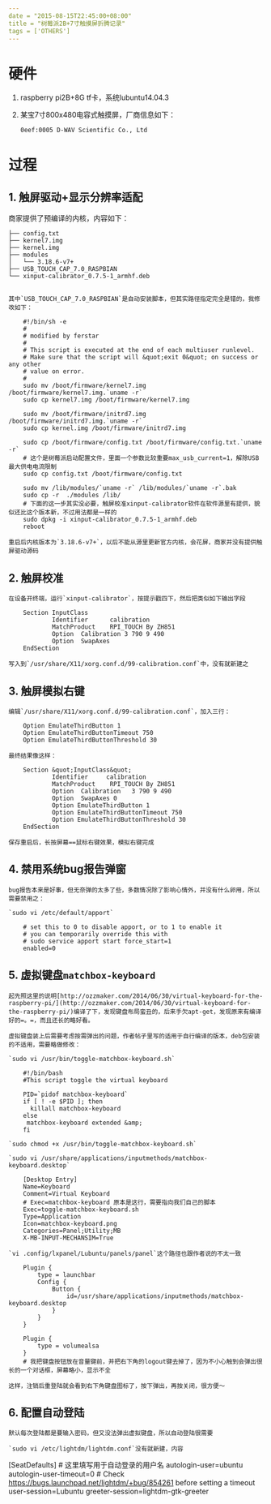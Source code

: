```yaml
---
date = "2015-08-15T22:45:00+08:00"
title = "树莓派2B+7寸触摸屏折腾记录"
tags = ['OTHERS']
---
```


# 硬件

1.  raspberry pi2B+8G tf卡，系统lubuntu14.04.3
2.  某宝7寸800x480电容式触摸屏，厂商信息如下：

    `0eef:0005 D-WAV Scientific Co., Ltd`

# 过程

## 1. 触屏驱动+显示分辨率适配

<!--more-->

商家提供了预编译的内核，内容如下：

    ├── config.txt
    ├── kernel7.img
    ├── kernel.img
    ├── modules
    │   └── 3.18.6-v7+
    ├── USB_TOUCH_CAP_7.0_RASPBIAN
    └── xinput-calibrator_0.7.5-1_armhf.deb


    其中`USB_TOUCH_CAP_7.0_RASPBIAN`是自动安装脚本，但其实路径指定完全是错的，我修改如下：
```
    #!/bin/sh -e
    #
    # modified by ferstar
    #
    # This script is executed at the end of each multiuser runlevel.
    # Make sure that the script will &quot;exit 0&quot; on success or any other
    # value on error.
    #
    sudo mv /boot/firmware/kernel7.img /boot/firmware/kernel7.img.`uname -r`
    sudo cp kernel7.img /boot/firmware/kernel7.img

    sudo mv /boot/firmware/initrd7.img /boot/firmware/initrd7.img.`uname -r`
    sudo cp kernel.img /boot/firmware/initrd7.img

    sudo cp /boot/firmware/config.txt /boot/firmware/config.txt.`uname -r`
    # 这个是树莓派启动配置文件，里面一个参数比较重要max_usb_current=1，解除USB最大供电电流限制
    sudo cp config.txt /boot/firmware/config.txt

    sudo mv /lib/modules/`uname -r` /lib/modules/`uname -r`.bak
    sudo cp -r  ./modules /lib/
    # 下面的这一步其实没必要，触屏校准xinput-calibrator软件在软件源里有提供，貌似还比这个版本新，不过用法都是一样的
    sudo dpkg -i xinput-calibrator_0.7.5-1_armhf.deb
    reboot
```
    重启后内核版本为`3.18.6-v7+`，以后不能从源里更新官方内核，会花屏，商家并没有提供触屏驱动源码

## 2. 触屏校准

    在设备开终端，运行`xinput-calibrator`，按提示戳四下，然后把类似如下输出字段
```
    Section InputClass
            Identifier      calibration
            MatchProduct    RPI_TOUCH By ZH851
            Option  Calibration 3 790 9 490
            Option  SwapAxes
    EndSection
```

    写入到`/usr/share/X11/xorg.conf.d/99-calibration.conf`中，没有就新建之

## 3. 触屏模拟右键

    编辑`/usr/share/X11/xorg.conf.d/99-calibration.conf`，加入三行：
```
    Option EmulateThirdButton 1
    Option EmulateThirdButtonTimeout 750
    Option EmulateThirdButtonThreshold 30
```

    最终结果像这样：
```
    Section &quot;InputClass&quot;
            Identifier     calibration
            MatchProduct    RPI_TOUCH By ZH851
            Option  Calibration   3 790 9 490
            Option  SwapAxes 0
            Option EmulateThirdButton 1
            Option EmulateThirdButtonTimeout 750
            Option EmulateThirdButtonThreshold 30
    EndSection
```

    保存重启后，长按屏幕==鼠标右键效果，模拟右键完成

## 4. 禁用系统bug报告弹窗

    bug报告本来是好事，但无奈弹的太多了些，多数情况除了影响心情外，并没有什么卵用，所以需要禁用之：

    `sudo vi /etc/default/apport`
```
    # set this to 0 to disable apport, or to 1 to enable it
    # you can temporarily override this with
    # sudo service apport start force_start=1
    enabled=0
```

## 5. 虚拟键盘`matchbox-keyboard`

    起先照这里的说明[http://ozzmaker.com/2014/06/30/virtual-keyboard-for-the-raspberry-pi/](http://ozzmaker.com/2014/06/30/virtual-keyboard-for-the-raspberry-pi/)编译了下，发现键盘布局蛮丑的，后来手欠apt-get，发现原来有编译好的=。=，而且还长的略好看。

    虚拟键盘装上后需要考虑按需弹出的问题，作者帖子里写的适用于自行编译的版本，deb包安装的不适用，需要略做修改：

    `sudo vi /usr/bin/toggle-matchbox-keyboard.sh`
```
    #!/bin/bash
    #This script toggle the virtual keyboard

    PID=`pidof matchbox-keyboard`
    if [ ! -e $PID ]; then
      killall matchbox-keyboard
    else
     matchbox-keyboard extended &amp;
    fi
```

    `sudo chmod +x /usr/bin/toggle-matchbox-keyboard.sh`

    `sudo vi /usr/share/applications/inputmethods/matchbox-keyboard.desktop`
```
    [Desktop Entry]
    Name=Keyboard
    Comment=Virtual Keyboard
    # Exec=matchbox-keyboard 原本是这行，需要指向我们自己的脚本
    Exec=toggle-matchbox-keyboard.sh
    Type=Application
    Icon=matchbox-keyboard.png
    Categories=Panel;Utility;MB
    X-MB-INPUT-MECHANSIM=True
```

    `vi .config/lxpanel/Lubuntu/panels/panel`这个路径也跟作者说的不太一致
```
    Plugin {
        type = launchbar
        Config {
            Button {
                id=/usr/share/applications/inputmethods/matchbox-keyboard.desktop
            }
        }
    }

    Plugin {
        type = volumealsa
    }
    # 我把键盘按钮放在音量键前，并把右下角的logout键去掉了，因为不小心触到会弹出很长的一个对话框，屏幕略小，显示不全
```

    这样，注销后重登陆就会看到右下角键盘图标了，按下弹出，再按关闭，很方便～

## 6. 配置自动登陆

    默认每次登陆都是要输入密码，但又没法弹出虚拟键盘，所以自动登陆很需要

    `sudo vi /etc/lightdm/lightdm.conf`没有就新建，内容

[SeatDefaults]
    # 这里填写用于自动登录的用户名
    autologin-user=ubuntu
    autologin-user-timeout=0
    # Check https://bugs.launchpad.net/lightdm/+bug/854261 before setting a timeout
    user-session=Lubuntu
    greeter-session=lightdm-gtk-greeter
    